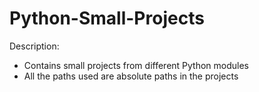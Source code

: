 # Python-Small-Projects

Description:
  - Contains small projects from different Python modules
  - All the paths used are absolute paths in the projects

